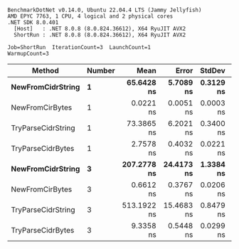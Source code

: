 ```

BenchmarkDotNet v0.14.0, Ubuntu 22.04.4 LTS (Jammy Jellyfish)
AMD EPYC 7763, 1 CPU, 4 logical and 2 physical cores
.NET SDK 8.0.401
  [Host]   : .NET 8.0.8 (8.0.824.36612), X64 RyuJIT AVX2
  ShortRun : .NET 8.0.8 (8.0.824.36612), X64 RyuJIT AVX2

Job=ShortRun  IterationCount=3  LaunchCount=1  
WarmupCount=3  

```
| Method             | Number | Mean        | Error      | StdDev    | Min         | Max         | Allocated |
|------------------- |------- |------------:|-----------:|----------:|------------:|------------:|----------:|
| **NewFromCidrString**  | **1**      |  **65.6428 ns** |  **5.7089 ns** | **0.3129 ns** |  **65.4328 ns** |  **66.0025 ns** |         **-** |
| NewFromCirBytes    | 1      |   0.0221 ns |  0.0051 ns | 0.0003 ns |   0.0218 ns |   0.0224 ns |         - |
| TryParseCidrString | 1      |  73.3865 ns |  6.2021 ns | 0.3400 ns |  72.9994 ns |  73.6367 ns |         - |
| TryParseCidrBytes  | 1      |   2.7578 ns |  0.4032 ns | 0.0221 ns |   2.7424 ns |   2.7831 ns |         - |
| **NewFromCidrString**  | **3**      | **207.2778 ns** | **24.4173 ns** | **1.3384 ns** | **205.8035 ns** | **208.4163 ns** |         **-** |
| NewFromCirBytes    | 3      |   0.6612 ns |  0.3767 ns | 0.0206 ns |   0.6380 ns |   0.6777 ns |         - |
| TryParseCidrString | 3      | 513.1922 ns | 15.4683 ns | 0.8479 ns | 512.2192 ns | 513.7730 ns |         - |
| TryParseCidrBytes  | 3      |   9.3358 ns |  0.5448 ns | 0.0299 ns |   9.3074 ns |   9.3669 ns |         - |
